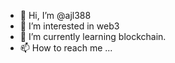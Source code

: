 - 👋 Hi, I’m @ajl388
- 👀 I’m interested in web3
- 🌱 I’m currently learning blockchain.
- 📫 How to reach me ...

